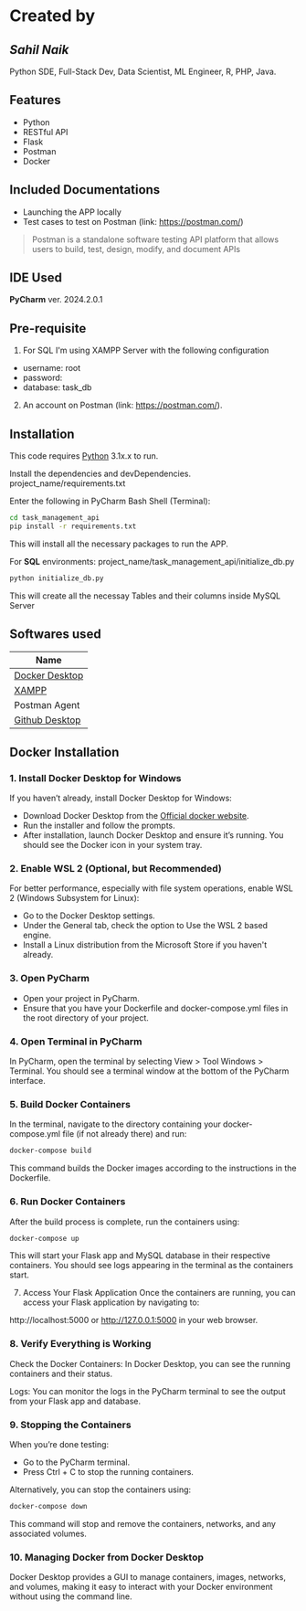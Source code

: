 # Created by
## _Sahil Naik_

Python SDE, Full-Stack Dev, Data Scientist, ML Engineer,
R, PHP, Java.

## Features
- Python
- RESTful API
- Flask
- Postman
- Docker

## Included Documentations
- Launching the APP locally
- Test cases to test on Postman (link: https://postman.com/)

> Postman is a standalone software testing API platform that allows users to build, test, design, modify, and document APIs
 
 ## IDE Used
 **PyCharm** ver. 2024.2.0.1
 
 ## Pre-requisite
 1. For SQL I'm using XAMPP Server with the following configuration
- username: root
- password:
- database: task_db

2. An account on Postman (link: https://postman.com/).
## Installation

This code requires [Python](https://www.python.org/downloads/) 3.1x.x to run.

Install the dependencies and devDependencies.
project_name/requirements.txt

Enter the following in PyCharm Bash Shell (Terminal):
```sh
cd task_management_api
pip install -r requirements.txt
```
This will install all the necessary packages to run the APP.

For **SQL** environments:
project_name/task_management_api/initialize_db.py
```sh
python initialize_db.py
```
This will create all the necessay Tables and their columns inside MySQL Server

## Softwares used

| Name |
| ------ |
| [Docker Desktop](https://www.docker.com/products/docker-desktop/) |
| [XAMPP](https://www.apachefriends.org/download.html) |
| Postman Agent |
|[Github Desktop](https://desktop.github.com/download/)|

## Docker Installation

### 1. Install Docker Desktop for Windows
If you haven’t already, install Docker Desktop for Windows:
- Download Docker Desktop from the [Official docker website](https://www.docker.com/products/docker-desktop/).
- Run the installer and follow the prompts.
- After installation, launch Docker Desktop and ensure it’s running. You should see the Docker icon in your system tray.

### 2. Enable WSL 2 (Optional, but Recommended)
For better performance, especially with file system operations, enable WSL 2 (Windows Subsystem for Linux):
- Go to the Docker Desktop settings.
- Under the General tab, check the option to Use the WSL 2 based engine.
- Install a Linux distribution from the Microsoft Store if you haven't already.

### 3. Open PyCharm
- Open your project in PyCharm.
- Ensure that you have your Dockerfile and docker-compose.yml files in the root directory of your project.

### 4. Open Terminal in PyCharm
In PyCharm, open the terminal by selecting View > Tool Windows > Terminal.
You should see a terminal window at the bottom of the PyCharm interface.

### 5. Build Docker Containers
In the terminal, navigate to the directory containing your docker-compose.yml file (if not already there) and run:
```sh
docker-compose build
```
This command builds the Docker images according to the instructions in the Dockerfile.

### 6. Run Docker Containers
After the build process is complete, run the containers using:
```sh
docker-compose up
```
This will start your Flask app and MySQL database in their respective containers. You should see logs appearing in the terminal as the containers start.

7. Access Your Flask Application
Once the containers are running, you can access your Flask application by navigating to:

http://localhost:5000 or
http://127.0.0.1:5000
in your web browser.

### 8. Verify Everything is Working
Check the Docker Containers:
In Docker Desktop, you can see the running containers and their status.

Logs:
You can monitor the logs in the PyCharm terminal to see the output from your Flask app and database.

### 9. Stopping the Containers
When you’re done testing:
- Go to the PyCharm terminal.
- Press Ctrl + C to stop the running containers.

Alternatively, you can stop the containers using:
```sh
docker-compose down
```
This command will stop and remove the containers, networks, and any associated volumes.

### 10. Managing Docker from Docker Desktop
Docker Desktop provides a GUI to manage containers, images, networks, and volumes, making it easy to interact with your Docker environment without using the command line.
